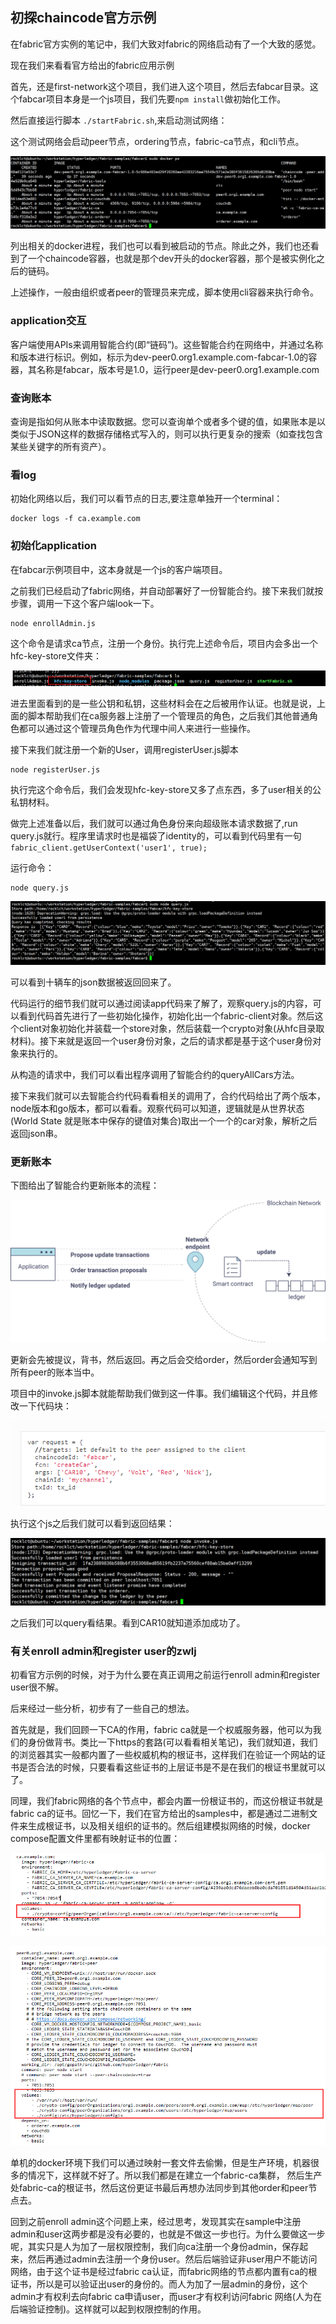 ## 初探chaincode官方示例
在fabric官方实例的笔记中，我们大致对fabric的网络启动有了一个大致的感觉。

现在我们来看看官方给出的fabric应用示例


首先，还是first-network这个项目，我们进入这个项目，然后去fabcar目录。这个fabcar项目本身是一个js项目，我们先要`npm install`做初始化工作。

然后直接运行脚本 `./startFabric.sh`,来启动测试网络：

这个测试网络会启动peer节点，ordering节点，fabric-ca节点，和cli节点。

![](image/fabric17.png)

列出相关的docker进程，我们也可以看到被启动的节点。除此之外，我们也还看到了一个chaincode容器，也就是那个dev开头的docker容器，那个是被实例化之后的链码。

上述操作，一般由组织或者peer的管理员来完成，脚本使用cli容器来执行命令。

### application交互

客户端使用APIs来调用智能合约(即“链码”)。这些智能合约在网络中，并通过名称和版本进行标识。例如，标示为dev-peer0.org1.example.com-fabcar-1.0的容器，其名称是fabcar，版本号是1.0，运行peer是dev-peer0.org1.example.com

### 查询账本
查询是指如何从账本中读取数据。您可以查询单个或者多个键的值，如果账本是以类似于JSON这样的数据存储格式写入的，则可以执行更复杂的搜索（如查找包含某些关键字的所有资产）。

### 看log
初始化网络以后，我们可以看节点的日志,要注意单独开一个terminal：

```
docker logs -f ca.example.com
```

### 初始化application
在fabcar示例项目中，这本身就是一个js的客户端项目。

之前我们已经启动了fabric网络，并自动部署好了一份智能合约。接下来我们就按步骤，调用一下这个客户端look一下。

```
node enrollAdmin.js
```

这个命令是请求ca节点，注册一个身份。执行完上述命令后，项目内会多出一个hfc-key-store文件夹：


![](image/fabric19.png)

进去里面看到的是一些公钥和私钥，这些材料会在之后被用作认证。也就是说，上面的脚本帮助我们在ca服务器上注册了一个管理员的角色，之后我们其他普通角色都可以通过这个管理员角色作为代理中间人来进行一些操作。

接下来我们就注册一个新的User，调用registerUser.js脚本

```
node registerUser.js
```

执行完这个命令后，我们会发现hfc-key-store又多了点东西，多了user相关的公私钥材料。

做完上述准备以后，我们就可以通过角色身份来向超级账本请求数据了,run query.js就行。程序里请求时也是福袋了identity的，可以看到代码里有一句`fabric_client.getUserContext('user1', true);`

运行命令：

```
node query.js
```

![](image/fabric20.png)

可以看到十辆车的json数据被返回回来了。

代码运行的细节我们就可以通过阅读app代码来了解了，观察query.js的内容，可以看到代码首先进行了一些初始化操作，初始化出一个fabric-client对象。然后这个client对象初始化并装载一个store对象，然后装载一个crypto对象(从hfc目录取材料)。接下来就是返回一个user身份对象，之后的请求都是基于这个user身份对象来执行的。

从构造的请求中，我们可以看出程序调用了智能合约的queryAllCars方法。

接下来我们就可以去智能合约代码看看相关的调用了，合约代码给出了两个版本，node版本和go版本，都可以看看。观察代码可以知道，逻辑就是从世界状态(World State 就是账本中保存的键值对集合)取出一个一个的car对象，解析之后返回json串。

### 更新账本
下图给出了智能合约更新账本的流程：

![](image/fabric21.png)

更新会先被提议，背书，然后返回。再之后会交给order，然后order会通知写到所有peer的账本当中。

项目中的invoke.js脚本就能帮助我们做到这一件事。我们编辑这个代码，并且修改一下代码块：

![](image/fabric22.png)

执行这个js之后我们就可以看到返回结果：

![](image/fabric23.png)

之后我们可以query看结果。看到CAR10就知道添加成功了。

### 有关enroll admin和register user的zwlj
初看官方示例的时候，对于为什么要在真正调用之前运行enroll admin和register user很不解。

后来经过一些分析，初步有了一些自己的想法。

首先就是，我们回顾一下CA的作用，fabric ca就是一个权威服务器，他可以为我们的身份做背书。类比一下https的套路(可以看看相关笔记)，我们就知道，我们的浏览器其实一般都内置了一些权威机构的根证书，这样我们在验证一个网站的证书是否合法的时候，只要看看这些证书的上层证书是不是在我们的根证书里就可以了。

同理，我们fabric网络的各个节点中，都会内置一份根证书的，而这份根证书就是fabric ca的证书。回忆一下，我们在官方给出的samples中，都是通过二进制文件来生成根证书，以及相关组织的证书的。然后组建模拟网络的时候，docker compose配置文件里都有映射证书的位置：

![](image/fabric24.png)


![](image/fabric25.png)

单机的docker环境下我们可以通过映射一套文件去偷懒，但是生产环境，机器很多的情况下，这样就不好了。所以我们都是在建立一个fabric-ca集群，
然后生产处fabric-ca的根证书，然后这份更证书最后再想办法同步到其他order和peer节点去。

回到之前enroll admin这个问题上来，经过思考，发现其实在sample中注册admin和user这两步都是没有必要的，也就是不做这一步也行。为什么要做这一步呢，其实只是人为加了一层权限控制，我们向ca注册一个身份admin，保存起来，然后再通过admin去注册一个身份user。然后后端验证非user用户不能访问网络，由于这个证书是经过fabric ca认证，而fabric网络的节点都内置有ca的根证书，所以是可以验证出user的身份的。而人为加了一层admin的身份，这个admin才有权利去向fabric ca申请user，而user才有权利访问fabric 网络(人为在后端验证控制)。这样就可以起到权限控制的作用。